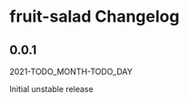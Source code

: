 # fruit-salad Changelog

<!-- markdownlint-disable no-trailing-punctuation -->

## 0.0.1

2021-TODO_MONTH-TODO_DAY

Initial unstable release
